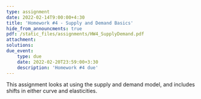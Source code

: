 ```yaml
---
type: assignment
date: 2022-02-14T9:00:00+4:30
title: 'Homework #4 - Supply and Demand Basics'
hide_from_announcments: true
pdf: /static_files/assignments/HW4_SupplyDemand.pdf
attachment: 
solutions: 
due_event: 
    type: due
    date: 2022-02-20T23:59:00+3:30
    description: 'Homework #4 due'
---
```

This assignment looks at using the supply and demand model, and includes shifts in either curve and elasticities. 
